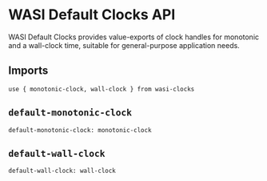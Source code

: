 # WASI Default Clocks API

WASI Default Clocks provides value-exports of clock handles for monotonic
and a wall-clock time, suitable for general-purpose application needs.

## Imports
```wit
use { monotonic-clock, wall-clock } from wasi-clocks
```

## `default-monotonic-clock`
```wit
default-monotonic-clock: monotonic-clock
```

## `default-wall-clock`
```wit
default-wall-clock: wall-clock
```
